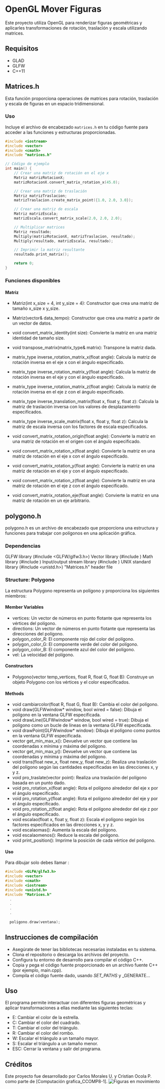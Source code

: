 # OpenGL Mover Figuras
Este proyecto utiliza OpenGL para renderizar figuras geométricas y aplicarles transformaciones de rotación, traslación y escala utilizando matrices.

## Requisitos
* GLAD
* GLFW
* C++11
## Matrices.h

Esta función proporciona operaciones de matrices para rotación, traslación y escala de figuras en un espacio tridimensional.

### Uso

Incluye el archivo de encabezado `matrices.h` en tu código fuente para acceder a las funciones y estructuras proporcionadas.

```cpp
#include <iostream>
#include <vector>
#include <cmath>
#include "matrices.h"

// Código de ejemplo
int main() {
    // Crear una matriz de rotación en el eje x
    Matriz matrizRotacionX;
    matrizRotacionX.convert_matrix_rotation_x(45.0);

    // Crear una matriz de traslación
    Matriz matrizTraslacion;
    matrizTraslacion.create_matrix_point({1.0, 2.0, 3.0});

    // Crear una matriz de escala
    Matriz matrizEscala;
    matrizEscala.convert_matrix_scale(2.0, 2.0, 2.0);

    // Multiplicar matrices
    Matriz resultado;
    Multiply(matrizRotacionX, matrizTraslacion, resultado);
    Multiply(resultado, matrizEscala, resultado);

    // Imprimir la matriz resultante
    resultado.print_matrix();

    return 0;
}
```
### Funciones disponibles
#### Matriz
* Matriz(int x_size = 4, int y_size = 4): Constructor que crea una matriz de tamaño x_size x y_size.

* Matriz(vector<float>& data_tempo): Constructor que crea una matriz a partir de un vector de datos.

* void convert_matrix_identity(int size): Convierte la matriz en una matriz identidad de tamaño size.

* void transpose_matrix(matrix_type& matrix): Transpone la matriz dada.

* matrix_type inverse_rotation_matrix_x(float angle): Calcula la matriz de rotación inversa en el eje x con el ángulo especificado.

* matrix_type inverse_rotation_matrix_y(float angle): Calcula la matriz de rotación inversa en el eje y con el ángulo especificado.

* matrix_type inverse_rotation_matrix_z(float angle): Calcula la matriz de rotación inversa en el eje z con el ángulo especificado.

* matrix_type inverse_translation_matrix(float x, float y, float z): Calcula la matriz de traslación inversa con los valores de desplazamiento especificados.

* matrix_type inverse_scale_matrix(float x, float y, float z): Calcula la matriz de escala inversa con los factores de escala especificados.

* void convert_matrix_rotation_origin(float angle): Convierte la matriz en una matriz de rotación en el origen con el ángulo especificado.

* void convert_matrix_rotation_x(float angle): Convierte la matriz en una matriz de rotación en el eje x con el ángulo especificado.

* void convert_matrix_rotation_y(float angle): Convierte la matriz en una matriz de rotación en el eje y con el ángulo especificado.

* void convert_matrix_rotation_z(float angle): Convierte la matriz en una matriz de rotación en el eje z con el ángulo especificado.

* void convert_matrix_rotation_eje(float angle): Convierte la matriz en una matriz de rotación en un eje arbitrario.
  
  
## polygono.h
polygono.h es un archivo de encabezado que proporciona una estructura y funciones para trabajar con polígonos en una aplicación gráfica.

### Dependencias
GLFW library (#include <GLFW/glfw3.h>)
Vector library (#include <vector>)
Math library (#include <cmath>)
Input/output stream library (#include <iostream>)
UNIX standard library (#include <unistd.h>)
"Matrices.h" header file
  
### Structure: Polygono
La estructura Polygono representa un polígono y proporciona los siguientes miembros:

#### Member Variables
* vertices: Un vector de números en punto flotante que representa los vértices del polígono.
* directions: Un vector de números en punto flotante que representa las direcciones del polígono.
* polygon_color_R: El componente rojo del color del polígono.
* polygon_color_G: El componente verde del color del polígono.
* polygon_color_B: El componente azul del color del polígono.
* vel: La velocidad del polígono.
  
#### Constructors
- Polygono(vector<float> temp_vertices, float R, float G, float B): Construye un objeto Polygono con los vértices y el color especificados.
  
#### Methods
* void cambiarcolor(float R, float G, float B): Cambia el color del polígono.
* void draw(GLFWwindow* window, bool wired = false): Dibuja el polígono en la ventana GLFW especificada.
* void drawLine(GLFWwindow* window, bool wired = true): Dibuja el polígono como un bucle de líneas en la ventana GLFW especificada.
* void drawPoint(GLFWwindow* window): Dibuja el polígono como puntos en la ventana GLFW especificada.
* vector<float> get_min_max_x(): Devuelve un vector que contiene las coordenadas x mínima y máxima del polígono.
* vector<float> get_min_max_y(): Devuelve un vector que contiene las coordenadas y mínima y máxima del polígono.
* void trans(float new_x, float new_y, float new_z): Realiza una traslación del polígono según las cantidades especificadas en las direcciones x, y y z.
* void pro_traslate(vector<float> point): Realiza una traslación del polígono basada en un punto dado.
* void pro_rotation_x(float angle): Rota el polígono alrededor del eje x por el ángulo especificado.
* void pro_rotation_y(float angle): Rota el polígono alrededor del eje y por el ángulo especificado.
* void pro_rotation_z(float angle): Rota el polígono alrededor del eje z por el ángulo especificado.
* void escalao(float x, float y, float z): Escala el polígono según los factores especificados en las direcciones x, y y z.
* void escalaomas(): Aumenta la escala del polígono.
* void escalaomenos(): Reduce la escala del polígono.
* void print_position(): Imprime la posición de cada vértice del polígono.

#### Uso
Para dibujar solo debes llamar :
```cpp
#include <GLFW/glfw3.h>
#include <vector>
#include <cmath>
#include <iostream>
#include <unistd.h>
#include "Matrices.h"
  .
  .
  .
  .
  
  poligono.draw(ventana);
```


## Instrucciones de compilación
* Asegúrate de tener las bibliotecas necesarias instaladas en tu sistema.
* Clona el repositorio o descarga los archivos del proyecto.
* Configura tu entorno de desarrollo para compilar el código C++.
* Copia y pega el código fuente proporcionado en un archivo fuente C++ (por ejemplo, main.cpp).
* Compila el código fuente dado, usando _SET_PATHS_ y _GENERATE...
## Uso
El programa permite interactuar con diferentes figuras geométricas y aplicar transformaciones a ellas mediante las siguientes teclas:

* E: Cambiar el color de la estrella.
* C: Cambiar el color del cuadrado.
* T: Cambiar el color del triángulo.
* R: Cambiar el color del rombo.
* W: Escalar el triángulo a un tamaño mayor.
* S: Escalar el triángulo a un tamaño menor.
* ESC: Cerrar la ventana y salir del programa.
## Créditos
Este proyecto fue desarrollado por Carlos Morales U. y Cristian Ocola P. como parte de [Computación grafica_CCOMP8-1].
![Figuras en movimiento](./imagen.jpg)
